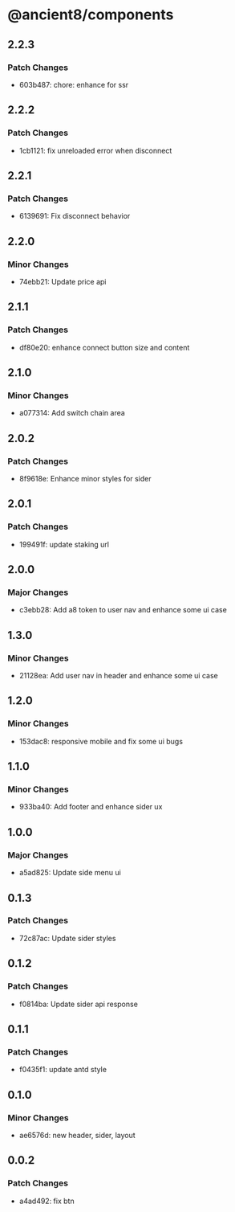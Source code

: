 # @ancient8/components

## 2.2.3

### Patch Changes

- 603b487: chore: enhance for ssr

## 2.2.2

### Patch Changes

- 1cb1121: fix unreloaded error when disconnect

## 2.2.1

### Patch Changes

- 6139691: Fix disconnect behavior

## 2.2.0

### Minor Changes

- 74ebb21: Update price api

## 2.1.1

### Patch Changes

- df80e20: enhance connect button size and content

## 2.1.0

### Minor Changes

- a077314: Add switch chain area

## 2.0.2

### Patch Changes

- 8f9618e: Enhance minor styles for sider

## 2.0.1

### Patch Changes

- 199491f: update staking url

## 2.0.0

### Major Changes

- c3ebb28: Add a8 token to user nav and enhance some ui case

## 1.3.0

### Minor Changes

- 21128ea: Add user nav in header and enhance some ui case

## 1.2.0

### Minor Changes

- 153dac8: responsive mobile and fix some ui bugs

## 1.1.0

### Minor Changes

- 933ba40: Add footer and enhance sider ux

## 1.0.0

### Major Changes

- a5ad825: Update side menu ui

## 0.1.3

### Patch Changes

- 72c87ac: Update sider styles

## 0.1.2

### Patch Changes

- f0814ba: Update sider api response

## 0.1.1

### Patch Changes

- f0435f1: update antd style

## 0.1.0

### Minor Changes

- ae6576d: new header, sider, layout

## 0.0.2

### Patch Changes

- a4ad492: fix btn
